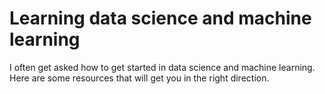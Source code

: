 # Learning data science and machine learning

I often get asked how to get started in data science and machine learning. Here are some resources that will get you in the right direction.

